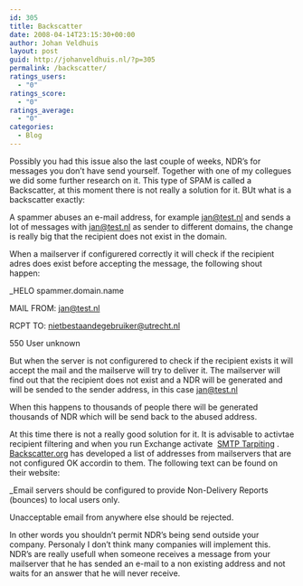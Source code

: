 ```yaml
---
id: 305
title: Backscatter
date: 2008-04-14T23:15:30+00:00
author: Johan Veldhuis
layout: post
guid: http://johanveldhuis.nl/?p=305
permalink: /backscatter/
ratings_users:
  - "0"
ratings_score:
  - "0"
ratings_average:
  - "0"
categories:
  - Blog
---
```

Possibly you had this issue also the last couple of weeks, NDR&#8217;s for messages you don&#8217;t have send yourself. Together with one of my collegues we did some further research on it. This type of SPAM is called a Backscatter, at this moment there is not really a solution for it. BUt what is a backscatter exactly:

A spammer abuses an e-mail address, for example <jan@test.nl> and sends a lot of messages with <jan@test.nl> as sender to different domains, the change is really big that the recipient does not exist in the domain.

When a mailserver if configurered correctly it will check if the recipient adres does exist before accepting the message, the following shout happen:

_HELO spammer.domain.name</p> 

MAIL FROM: jan@test.nl

RCPT TO: nietbestaandegebruiker@utrecht.nl

550 User unknown</em>

But when the server is not configurered to check if the recipient exists it will accept the mail and the mailserve will try to deliver it. The mailserver will find out that the recipient does not exist and a NDR will be generated and will be sended to the sender address, in this case <jan@test.nl>

When this happens to thousands of people there will be generated thousands of NDR which will be send back to the abused address.

At this time there is not a really good solution for it. It is advisable to activtae recipient filtering and when you run Exchange activate  <a href="http://support.microsoft.com/kb/842851" target="_blank">SMTP Tarpiting</a> .  <a href="http://www.backscatter.org" target="_blank">Backscatter.org</a> has developed a list of addresses from mailservers that are not configured OK accordin to them. The following text can be found on their website:

_Email servers should be configured to provide Non-Delivery Reports (bounces) to local users only.</p> 

Unacceptable email from anywhere else should be rejected.</em>

In other words you shouldn&#8217;t permit NDR&#8217;s being send outside your company. Personaly I don&#8217;t think many companies will implement this. NDR&#8217;s are really usefull when someone receives a message from your mailserver that he has sended an e-mail to a non existing address and not waits for an answer that he will never receive.